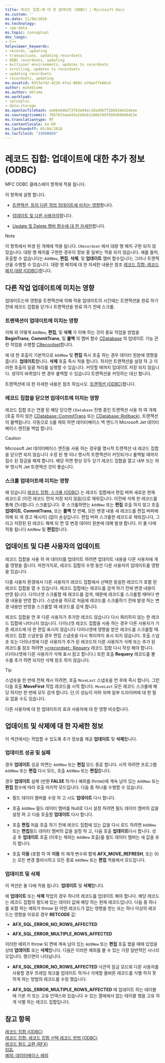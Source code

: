 ```yaml
---
title: 레코드 집합:에 대 한 업데이트 (ODBC) | Microsoft Docs
ms.custom: ''
ms.date: 11/04/2016
ms.technology:
- cpp-data
ms.topic: conceptual
dev_langs:
- C++
helpviewer_keywords:
- records, updating
- transactions, updating recordsets
- ODBC recordsets, updating
- multiuser environments, updates to recordsets
- scrolling, updates to recordsets
- updating recordsets
- recordsets, updating
ms.assetid: 0353a742-d226-4fe2-8881-a7daeffe86cd
author: mikeblome
ms.author: mblome
ms.workload:
- cplusplus
- data-storage
ms.openlocfilehash: ea46e0462f3763e04ec18ad9bff2b0d3ded1deee
ms.sourcegitcommit: 76b7653ae443a2b8eb1186b789f8503609d6453e
ms.translationtype: MT
ms.contentlocale: ko-KR
ms.lasthandoff: 05/04/2018
ms.locfileid: "33098669"
---
```

# <a name="recordset-more-about-updates-odbc"></a>레코드 집합: 업데이트에 대한 추가 정보(ODBC)
MFC ODBC 클래스에이 항목에 적용 됩니다.  
  
 이 항목에 설명 합니다.  
  
-   [트랜잭션, 등의 다른 작업 업데이트에 미치는 영향](#_core_how_transactions_affect_updates)합니다.  
  
-   [업데이트 및 다른 사용자의](#_core_your_updates_and_the_updates_of_other_users)합니다.  
  
-   [Update 및 Delete 멤버 함수에 대 한 자세한](#_core_more_about_update_and_delete)합니다.  
  
> [!NOTE]
>  이 항목에서 파생 된 개체에 적용 됩니다. `CRecordset` 에서 대량 행 페치 구현 되지 않았습니다. 대량 행 페치를 구현한 경우이 정보 중 일부는 적용 되지 않습니다. 예를 들어, 호출할 수 없습니다는 `AddNew`, **편집**, **삭제**, 및 **업데이트** 멤버 함수입니다; 그러나 트랜잭션을 수행할 수 있습니다. 대량 행 페치에 대 한 자세한 내용은 참조 [레코드 집합: 레코드 페치 대량 (ODBC)](../../data/odbc/recordset-fetching-records-in-bulk-odbc.md)합니다.  
  
##  <a name="_core_how_other_operations_affect_updates"></a> 다른 작업 업데이트에 미치는 영향  
 업데이트는와 영향을 트랜잭션에 의해 적용 업데이트의 시간에는 트랜잭션을 완료 하기 전에 레코드 집합을 닫거나 트랜잭션을 완료 하기 전에 스크롤.  
  
###  <a name="_core_how_transactions_affect_updates"></a> 트랜잭션이 업데이트에 미치는 영향  
 이해 외 어떻게 `AddNew`, **편집**, 및 **삭제** 가 이해 하는 것이 중요 작업을 방법을 **BeginTrans**, **CommitTrans**, 및 **롤백** 의 멤버 함수 [CDatabase](../../mfc/reference/cdatabase-class.md) 의 업데이트 기능 관련 작업을 수행할 [CRecordset](../../mfc/reference/crecordset-class.md)합니다.  
  
 에 대 한 호출이 기본적으로 `AddNew` 및 **편집** 즉시 호출 하는 경우 데이터 원본에 영향을 줍니다. **업데이트**합니다. **삭제** 호출 즉시 적용 합니다. 하지만 트랜잭션을 설정 하 고 이러한 호출의 일괄 처리를 실행할 수 있습니다. 커밋할 때까지 업데이트 저장 되지 않습니다. 생각이 바뀌었다 면 경우 롤백할 수 있습니다 트랜잭션을 커밋하는 대신 합니다.  
  
 트랜잭션에 대 한 자세한 내용은 참조 하십시오. [트랜잭션 (ODBC)](../../data/odbc/transaction-odbc.md)합니다.  
  
###  <a name="_core_how_closing_the_recordset_affects_updates"></a> 레코드 집합을 닫으면 업데이트에 미치는 영향  
 레코드 집합 또는 연결 된 해당 닫으면 `CDatabase` 진행 중인 트랜잭션 사용 하 여 개체 (호출 하지 않은 [CDatabase::CommitTrans](../../mfc/reference/cdatabase-class.md#committrans) 또는 [CDatabase::Rollback](../../mfc/reference/cdatabase-class.md#rollback)), 트랜잭션이 롤백됩니다. 자동으로 ()를 제외 하면 데이터베이스 백 엔드가 Microsoft Jet 데이터베이스 엔진을 백업 합니다.  
  
> [!CAUTION]
>  Microsoft Jet 데이터베이스 엔진을 사용 하는 경우를 명시적 트랜잭션 내 레코드 집합을 닫으면 되지 않습니다 수정 된 행 이나 명시적 트랜잭션이 커밋되거나 롤백될 때까지 접수 된 잠금을 해제 합니다. 해당 하면 항상 모두 닫기 레코드 집합을 열고 내부 또는 외부 명시적 Jet 트랜잭션 것이 좋습니다.  
  
###  <a name="_core_how_scrolling_affects_updates"></a> 스크롤 업데이트에 미치는 영향  
 때 있습니다 [레코드 집합: 스크롤 (ODBC)](../../data/odbc/recordset-scrolling-odbc.md) 는 레코드 집합에서 편집 버퍼 새로운 현재 레코드로 (이전 레코드 먼저 저장 되지 않음)으로 채워집니다. 이전에 삭제 한 레코드를 통해 건너뜁니다 스크롤입니다. 후 스크롤하면는 `AddNew` 또는 **편집** 호출 하지 않고 호출 **업데이트**, **CommitTrans**, 또는 **롤백** 첫 번째, 모든 변경 내용 새 레코드를 편집 버퍼에 의해 되 게 경고 메시지) (없이 손실입니다. 편집 버퍼 스크롤한 레코드로 채워집니다, 그리고 저장된 된 레코드 해제 되 면 및 변경 데이터 원본에 대해 발생 합니다. 이 둘 다에 적용 됩니다 `AddNew` 및 **편집**합니다.  
  
##  <a name="_core_your_updates_and_the_updates_of_other_users"></a> 업데이트 및 다른 사용자의 업데이트  
 레코드 집합을 사용 하 여 데이터를 업데이트 하려면 업데이트 내용을 다른 사용자에 게를 영향을 줍니다. 마찬가지로, 레코드 집합의 수명 동안 다른 사용자의 업데이트를 영향을 있습니다.  
  
 다중 사용자 환경에서 다른 사용자가 레코드 집합에서 선택한 동일한 레코드가 포함 된 레코드 집합을 열 수 있습니다. 레코드 집합에는 레코드를 검색 하기 전에 변경 내용이 반영 됩니다. 다이너셋 스크롤할 때 레코드를 검색, 때문에 레코드를 스크롤할 때마다 변경 내용을 반영 합니다. 스냅숏을 하므로 처음에 레코드를 스크롤하기 전에 발생 하는 변경 내용만 반영을 스크롤할 때 레코드를 검색 합니다.  
  
 레코드 집합을 연 후 다른 사용자가 추가한 레코드 않습니다 다시 쿼리하지 않는 한 레코드 집합에 나타나지 않습니다. 다이너셋 레코드 집합을 사용 하는 경우 다른 사용자가 기존 레코드에 대 한 편집 표시지 않습니다 다이너셋에 영향을 받은 레코드를 스크롤할 때. 레코드 집합 스냅숏일 경우 편집 스냅숏을 다시 쿼리까지 표시 되지 않습니다. 호출 스냅숏 또는 다이너셋에 다른 사용자가 추가 된 레코드의 다른 사용자가 삭제 또는 추가 된 레코드를 참조 하려면 [>crecordset:: Requery](../../mfc/reference/crecordset-class.md#requery) 레코드 집합 다시 작성 해야 합니다. (다이너셋에 다른 사용자가 삭제 표시 참고 합니다.) 또한 호출 **Requery** 레코드를 볼 수를 추가 하면 되지만 삭제 참조 하지 않습니다.  
  
> [!TIP]
>  스냅숏을 한 번에 전체 캐시 하려면, 호출 `MoveLast` 스냅숏을 연 후에 즉시 합니다. 그런 다음 호출 **MoveFirst** 작업 레코드를 시작 합니다. `MoveLast` 모든 레코드 스크롤에 해당 하지만 한 번에 모두 검색 합니다. 단,이 성능이 저하 되며 일부 드라이버에 대 한 필요 없을 수도 있습니다.  
  
 다른 사용자에 대 한 업데이트의 효과 사용자에 대 한 영향 비슷합니다.  
  
##  <a name="_core_more_about_update_and_delete"></a> 업데이트 및 삭제에 대 한 자세한 정보  
 이 섹션에서는 작업할 수 있도록 추가 정보를 제공 **업데이트** 및 **삭제**합니다.  
  
### <a name="update-success-and-failure"></a>업데이트 성공 및 실패  
 경우 **업데이트** 성공 하면는 `AddNew` 또는 **편집** 모드 종료 합니다. 시작 하려면 프로그램 `AddNew` 또는 **편집** 다시 모드, 호출 `AddNew` 또는 **편집**합니다.  
  
 경우 **업데이트** 실패 (반환 **FALSE** 하거나 예외를 throw)에 계속 남아 있는 `AddNew` 또는 **편집** 함수에 따라 호출 마지막 모드입니다. 다음 중 하나를 수행할 수 있습니다.  
  
-   필드 데이터 멤버를 수정 하 고 시도 **업데이트** 다시 합니다.  
  
-   호출 `AddNew` 필드 데이터 멤버를 Null로 다시 설정 하려면 필드 데이터 멤버의 값을 설정 하 고 다음 호출할 **업데이트** 다시 합니다.  
  
-   호출 **편집** 처음 호출 하기 전에 레코드 집합에 있는 값을 다시 로드 하려면 `AddNew` 또는 **편집**필드 데이터 멤버의 값을 설정 하 고, 다음 호출 **업데이트**다시 합니다. 성공 후 **업데이트** 호출 (이후는 제외는 `AddNew` 호출)를 필드 데이터 멤버는 새 값을 유지 합니다.  
  
-   호출 **이동** (포함 하 여 **이동** 의 매개 변수와 함께 **AFX_MOVE_REFRESH**, 또는 0)는 모든 변경 플러시하고 모든 종료 `AddNew` 또는 **편집** 적용에서 모드입니다.  
  
### <a name="update-and-delete"></a>업데이트 및 삭제  
 이 섹션은 둘 다에 적용 됩니다. **업데이트** 및 **삭제**합니다.  
  
 에 **업데이트** 또는 **삭제** 작업의 경우 하나의 레코드를 업데이트 해야 합니다. 해당 레코드는 레코드 집합의 필드에 있는 데이터 값에 해당 하는 현재 레코드입니다. 다음 중 하나를 포함 하는 예외가 throw 된 어떤 레코드가 없는 영향을 받는 또는 하나 이상의 레코드는 영향을 이유로 경우 **RETCODE** 값:  
  
-   **AFX_SQL_ERROR_NO_ROWS_AFFECTED**  
  
-   **AFX_SQL_ERROR_MULTIPLE_ROWS_AFFECTED**  
  
 이러한 예외가 throw 되 면에 계속 남아 있는 `AddNew` 또는 **편집** 호출 했을 때에 있었을 상태 **업데이트** 또는 **삭제**합니다. 다음은 이러한 예외를 볼 수 있는 가장 일반적인 시나리오입니다. 했으면이 나타납니다.  
  
-   **AFX_SQL_ERROR_NO_ROWS_AFFECTED** 낙관적 잠금 모드와 다른 사용자를 사용할 경우 프레임 워크를 업데이트 하거나 삭제할 올바른 레코드를 식별 하지 못하게 하는 방법의 레코드를 수정 했습니다.  
  
-   **AFX_SQL_ERROR_MULTIPLE_ROWS_AFFECTED** 때 업데이트 하는 테이블에 기본 키 또는 고유 인덱스와 있습니다 수 있는 열에에서 없는 테이블 행을 고유 하 게 식별 하는 레코드 집합입니다.  
  
## <a name="see-also"></a>참고 항목  
 [레코드 집합 (ODBC)](../../data/odbc/recordset-odbc.md)   
 [레코드 집합: 레코드 집합 선택 레코드 방법 (ODBC)](../../data/odbc/recordset-how-recordsets-select-records-odbc.md)   
 [레코드 필드 교환 (RFX)](../../data/odbc/record-field-exchange-rfx.md)   
 [SQL](../../data/odbc/sql.md)   
 [예외: 데이터베이스 예외](../../mfc/exceptions-database-exceptions.md)